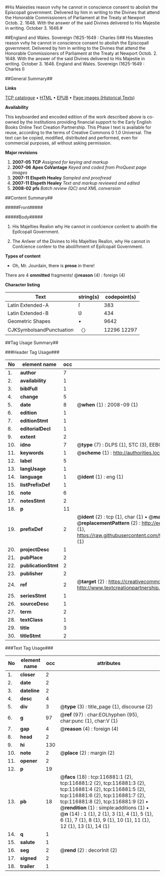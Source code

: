 #His Maiesties reason vvhy he cannot in conscience consent to abolish the Episcopall government. Delivered by him in writing to the Divines that attend the Honorable Commissioners of Parliament at the Treaty at Newport Octob. 2. 1648. With the answer of the said Divines delivered to His Majestie in writing. October 3. 1648.#

##England and Wales. Sovereign (1625-1649 : Charles I)##
His Maiesties reason vvhy he cannot in conscience consent to abolish the Episcopall government. Delivered by him in writing to the Divines that attend the Honorable Commissioners of Parliament at the Treaty at Newport Octob. 2. 1648. With the answer of the said Divines delivered to His Majestie in writing. October 3. 1648.
England and Wales. Sovereign (1625-1649 : Charles I)

##General Summary##

**Links**

[TCP catalogue](http://www.ota.ox.ac.uk/tcp/)  • 
[HTML](http://tei.it.ox.ac.uk/tcp/Texts-HTML/free/A79/A79056.html)  • 
[EPUB](http://tei.it.ox.ac.uk/tcp/Texts-EPUB/free/A79/A79056.epub) • 
[Page images (Historical Texts)](https://data.historicaltexts.jisc.ac.uk/view?pubId=eebo-99864649e&pageId=eebo-99864649e-116881-1)

**Availability**

This keyboarded and encoded edition of the
	       work described above is co-owned by the institutions
	       providing financial support to the Early English Books
	       Online Text Creation Partnership. This Phase I text is
	       available for reuse, according to the terms of Creative
	       Commons 0 1.0 Universal. The text can be copied,
	       modified, distributed and performed, even for
	       commercial purposes, all without asking permission.

**Major revisions**

1. __2007-05__ __TCP__ *Assigned for keying and markup*
1. __2007-06__ __Apex CoVantage__ *Keyed and coded from ProQuest page images*
1. __2007-11__ __Elspeth Healey__ *Sampled and proofread*
1. __2007-11__ __Elspeth Healey__ *Text and markup reviewed and edited*
1. __2008-02__ __pfs__ *Batch review (QC) and XML conversion*

##Content Summary##

#####Front#####

#####Body#####

1. His Majeſties Reaſon why He cannot in conſcience conſent to aboliſh the Epiſcopall Government.

1. The Anſwer of the Divines to His Majeſties Reaſon, why He cannot in Conſcience conſenr to the aboliſhment of Epiſcopall Government.

**Types of content**

  * Oh, Mr. Jourdain, there is **prose** in there!

There are 4 **ommitted** fragments! 
 @__reason__ (4) : foreign (4)

**Character listing**


|Text|string(s)|codepoint(s)|
|---|---|---|
|Latin Extended-A|ſ|383|
|Latin Extended-B|Ʋ|434|
|Geometric Shapes|▪|9642|
|CJKSymbolsandPunctuation|〈〉|12296 12297|

##Tag Usage Summary##

###Header Tag Usage###

|No|element name|occ|attributes|
|---|---|---|---|
|1.|__author__|7||
|2.|__availability__|1||
|3.|__biblFull__|1||
|4.|__change__|5||
|5.|__date__|8| @__when__ (1) : 2008-09 (1)|
|6.|__edition__|1||
|7.|__editionStmt__|1||
|8.|__editorialDecl__|1||
|9.|__extent__|2||
|10.|__idno__|7| @__type__ (7) : DLPS (1), STC (3), EEBO-CITATION (1), PROQUEST (1), VID (1)|
|11.|__keywords__|1| @__scheme__ (1) : http://authorities.loc.gov/ (1)|
|12.|__label__|5||
|13.|__langUsage__|1||
|14.|__language__|1| @__ident__ (1) : eng (1)|
|15.|__listPrefixDef__|1||
|16.|__note__|6||
|17.|__notesStmt__|2||
|18.|__p__|11||
|19.|__prefixDef__|2| @__ident__ (2) : tcp (1), char (1)  •  @__matchPattern__ (2) : ([0-9\-]+):([0-9IVX]+) (1), (.+) (1)  •  @__replacementPattern__ (2) : http://eebo.chadwyck.com/downloadtiff?vid=$1&page=$2 (1), https://raw.githubusercontent.com/textcreationpartnership/Texts/master/tcpchars.xml#$1 (1)|
|20.|__projectDesc__|1||
|21.|__pubPlace__|2||
|22.|__publicationStmt__|2||
|23.|__publisher__|2||
|24.|__ref__|2| @__target__ (2) : https://creativecommons.org/publicdomain/zero/1.0/ (1), http://www.textcreationpartnership.org/docs/. (1)|
|25.|__seriesStmt__|1||
|26.|__sourceDesc__|1||
|27.|__term__|2||
|28.|__textClass__|1||
|29.|__title__|3||
|30.|__titleStmt__|2||


###Text Tag Usage###

|No|element name|occ|attributes|
|---|---|---|---|
|1.|__closer__|2||
|2.|__date__|2||
|3.|__dateline__|2||
|4.|__desc__|4||
|5.|__div__|3| @__type__ (3) : title_page (1), discourse (2)|
|6.|__g__|97| @__ref__ (97) : char:EOLhyphen (95), char:punc (1), char:V (1)|
|7.|__gap__|4| @__reason__ (4) : foreign (4)|
|8.|__head__|2||
|9.|__hi__|130||
|10.|__note__|2| @__place__ (2) : margin (2)|
|11.|__opener__|2||
|12.|__p__|19||
|13.|__pb__|18| @__facs__ (18) : tcp:116881:1 (2), tcp:116881:2 (2), tcp:116881:3 (2), tcp:116881:4 (2), tcp:116881:5 (2), tcp:116881:6 (2), tcp:116881:7 (2), tcp:116881:8 (2), tcp:116881:9 (2)  •  @__rendition__ (1) : simple:additions (1)  •  @__n__ (14) : 1 (1), 2 (1), 3 (1), 4 (1), 5 (1), 6 (1), 7 (1), 8 (1), 9 (1), 10 (1), 11 (1), 12 (1), 13 (1), 14 (1)|
|14.|__q__|1||
|15.|__salute__|1||
|16.|__seg__|2| @__rend__ (2) : decorInit (2)|
|17.|__signed__|2||
|18.|__trailer__|1||
